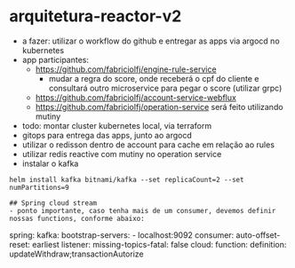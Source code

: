 # arquitetura-reactor-v2
- a fazer: utilizar o workflow do github e entregar as apps via argocd no kubernetes
- app participantes:
  - https://github.com/fabriciolfj/engine-rule-service
    - mudar a regra do score, onde receberá o cpf do cliente e consultará outro microservice para pegar o score (utilizar grpc)
  - https://github.com/fabriciolfj/account-service-webflux 
  - https://github.com/fabriciolfj/operation-service será feito utilizando mutiny
- todo: montar cluster kubernetes local, via terraform
- gitops para entrega das apps, junto ao argocd
- utilizar o redisson dentro de account para cache em relação ao rules
- utilizar redis reactive com mutiny no operation service
- instalar o kafka
````
helm install kafka bitnami/kafka --set replicaCount=2 --set numPartitions=9

## Spring cloud stream
- ponto importante, caso tenha mais de um consumer, devemos definir nossas functions, conforme abaixo:

````
spring:
  kafka:
    bootstrap-servers:
      - localhost:9092
    consumer:
      auto-offset-reset: earliest
    listener:
      missing-topics-fatal: false
  cloud:
    function:
      definition: updateWithdraw;transactionAutorize

